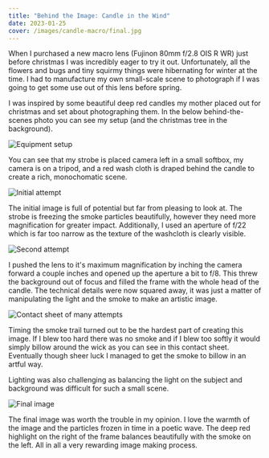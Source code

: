 ```yaml
---
title: "Behind the Image: Candle in the Wind"
date: 2023-01-25
cover: /images/candle-macro/final.jpg
---
```


When I purchased a new macro lens (Fujinon 80mm f/2.8 OIS R WR) just before christmas I was incredibly eager to try it out. Unfortunately, all the flowers and bugs and tiny squirmy things were hibernating for winter at the time. I had to manufacture my own small-scale scene to photograph if I was going to get some use out of this lens before spring.

I was inspired by some beautiful deep red candles my mother placed out for christmas and set about photographing them. In the below behind-the-scenes photo you can see my setup (and the christmas tree in the background).

![Equipment setup](/images/candle-macro/setup.jpg)

You can see that my strobe is placed camera left in a small softbox, my camera is on a tripod, and a red wash cloth is draped behind the candle to create a rich, monochomatic scene.

![Initial attempt](/images/candle-macro/initial.jpg)

The initial image is full of potential but far from pleasing to look at. The strobe is freezing the smoke particles beautifully, however they need more magnification for greater impact. Additionally, I used an aperture of f/22 which is far too narrow as the texture of the washcloth is clearly visible.

![Second attempt](/images/candle-macro/secondary.jpg)

I pushed the lens to it's maximum magnification by inching the camera forward a couple inches and opened up the aperture a bit to f/8. This threw the background out of focus and filled the frame with the whole head of the candle. The technical details were now squared away, it was just a matter of manipulating the light and the smoke to make an artistic image.

![Contact sheet of many attempts](/images/candle-macro/contact-sheet.png)

Timing the smoke trail turned out to be the hardest part of creating this image. If I blew too hard there was no smoke and if I blew too softly it would simply billow around the wick as you can see in this contact sheet. Eventually though sheer luck I managed to get the smoke to billow in an artful way.

Lighting was also challenging as balancing the light on the subject and background was difficult for such a small scene.


![Final image](/images/candle-macro/final.jpg)

The final image was worth the trouble in my opinion. I love the warmth of the image and the particles frozen in time in a poetic wave. The deep red highlight on the right of the frame balances beautifully with the smoke on the left. All in all a very rewarding image making process.